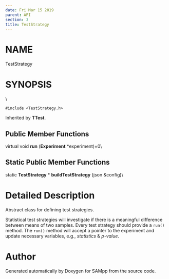 ```yaml
---
date: Fri Mar 15 2019
parent: API
section: 3
title: TestStrategy
---
```


NAME
====

TestStrategy

SYNOPSIS
========

\

`#include <TestStrategy.h>`

Inherited by **TTest**.

Public Member Functions
-----------------------

virtual void **run** (**Experiment** \*experiment)=0\

Static Public Member Functions
------------------------------

static **TestStrategy** \* **buildTestStrategy** (json &config)\

Detailed Description
====================

Abstract class for defining test strategies.

Statistical test strategies will investigate if there is a meaningful
difference between means of two samples. Every test strategy should
provide a `run()` method. The `run()` method will accept a pointer to
the experiment and update necessary variables, e.g., *statistics* &
*p-value*.

Author
======

Generated automatically by Doxygen for SAMpp from the source code.
